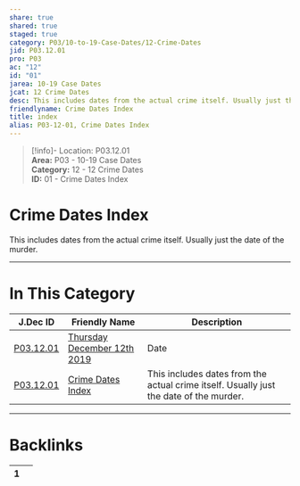 ```yaml
---  
share: true  
shared: true  
staged: true  
category: P03/10-to-19-Case-Dates/12-Crime-Dates  
jid: P03.12.01  
pro: P03  
ac: "12"  
id: "01"  
jarea: 10-19 Case Dates  
jcat: 12 Crime Dates  
desc: This includes dates from the actual crime itself. Usually just the date of the murder.  
friendlyname: Crime Dates Index  
title: index  
alias: P03-12-01, Crime Dates Index  
---  
```

  
>[!info]- Location: P03.12.01  
>**Area:** P03 - 10-19 Case Dates  
>**Category:** 12 - 12 Crime Dates  
>**ID:** 01 - Crime Dates Index  
  
# Crime Dates Index  
  
This includes dates from the actual crime itself. Usually just the date of the murder.  
  
  
  
---  
# In This Category  
  
| J.Dec ID                                                                                                            | Friendly Name                                                                                                                         | Description                                                                            |  
| ------------------------------------------------------------------------------------------------------------------- | ------------------------------------------------------------------------------------------------------------------------------------- | -------------------------------------------------------------------------------------- |  
| [P03.12.01](./2019-12-12-Thursday-December-12-2019.md) | [Thursday December 12th 2019](./2019-12-12-Thursday-December-12-2019.md) | Date                                                                                   |  
| [P03.12.01](index.md)                                | [Crime Dates Index](index.md)                                          | This includes dates from the actual crime itself. Usually just the date of the murder. |  
  
  
---  
# Backlinks  
<div><table class="dataview table-view-table"><thead class="table-view-thead"><tr class="table-view-tr-header"><th class="table-view-th"><span></span><span class="dataview small-text">1</span></th><th class="table-view-th"><span></span></th></tr></thead><tbody class="table-view-tbody"></tbody></table></div>